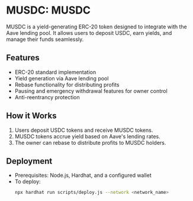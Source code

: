 # MUSDC:  MUSDC
MUSDC is a yield-generating ERC-20 token designed to integrate with the Aave lending pool. It allows users to deposit USDC, earn yields, and manage their funds seamlessly.

## Features
- ERC-20 standard implementation
- Yield generation via Aave lending pool
- Rebase functionality for distributing profits
- Pausing and emergency withdrawal features for owner control
- Anti-reentrancy protection

## How it Works
1. Users deposit USDC tokens and receive MUSDC tokens.
2. MUSDC tokens accrue yield based on Aave's lending rates.
3. The owner can rebase to distribute profits to MUSDC holders.

## Deployment
- Prerequisites: Node.js, Hardhat, and a configured wallet
- To deploy:
  ```bash
  npx hardhat run scripts/deploy.js --network <network_name>
  ```
